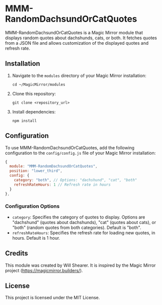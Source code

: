 
# MMM-RandomDachsundOrCatQuotes

MMM-RandomDachsundOrCatQuotes is a Magic Mirror module that displays random quotes about dachshunds, cats, or both. It fetches quotes from a JSON file and allows customization of the displayed quotes and refresh rate.

## Installation

1. Navigate to the `modules` directory of your Magic Mirror installation:

   ```
   cd ~/MagicMirror/modules
   ```

2. Clone this repository:

   ```
   git clone <repository_url>
   ```

3. Install dependencies:

   ```
   npm install
   ```

## Configuration

To use MMM-RandomDachsundOrCatQuotes, add the following configuration to the `config/config.js` file of your Magic Mirror installation:

```javascript
{
  module: "MMM-RandomDachsundOrCatQuotes",
  position: "lower_third",
  config: {
    category: "both", // Options: "dachshund", "cat", "both"
    refreshRateHours: 1 // Refresh rate in hours
  }
},
```

### Configuration Options

- `category`: Specifies the category of quotes to display. Options are "dachshund" (quotes about dachshunds), "cat" (quotes about cats), or "both" (random quotes from both categories). Default is "both".
- `refreshRateHours`: Specifies the refresh rate for loading new quotes, in hours. Default is 1 hour.


## Credits

This module was created by Will Shearer. It is inspired by the Magic Mirror project (https://magicmirror.builders/).

## License

This project is licensed under the MIT License.
